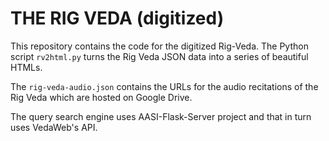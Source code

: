 # THE RIG VEDA (digitized)

This repository contains the code for the digitized Rig-Veda. The Python script `rv2html.py` turns the Rig Veda JSON data into a series of beautiful HTMLs.

The `rig-veda-audio.json` contains the URLs for the audio recitations of the Rig Veda which are hosted on Google Drive.

The query search engine uses AASI-Flask-Server project and that in turn uses VedaWeb's API.